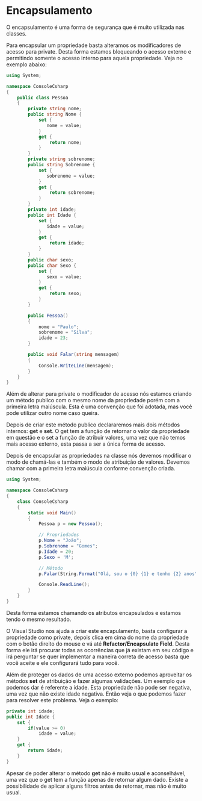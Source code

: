 # Encapsulamento

O encapsulamento é uma forma de segurança que é muito utilizada nas classes.

Para encapsular um propriedade basta alteramos os modificadores de acesso para private. Desta forma estamos bloqueando o acesso externo e permitindo somente o acesso interno para aquela propriedade. Veja no exemplo abaixo:

```C#
using System;

namespace ConsoleCsharp
{
    public class Pessoa
    {
        private string nome;
        public string Nome {
            set {
               nome = value;
            }
            get {
                return nome;
            }
        }
        private string sobrenome;
        public string Sobrenome {
            set {
               sobrenome = value;
            }
            get {
                return sobrenome;
            }
        }
        private int idade;
        public int Idade {
            set {
               idade = value;
            }
            get {
                return idade;
            }
        }
        public char sexo;
        public char Sexo {
            set {
               sexo = value;
            }
            get {
                return sexo;
            }
        }

        public Pessoa()
        {
            nome = "Paulo";
            sobrenome = "Silva";
            idade = 23;
        }

        public void Falar(string mensagem)
        {
            Console.WriteLine(mensagem);
        }
    }
}
```

Além de alterar para private o modificador de acesso nós estamos criando um método publico com o mesmo nome da propriedade porém com a primeira letra maiúscula. Esta é uma convenção que foi adotada, mas você pode utilizar outro nome caso queira.

Depois de criar este método publico declararemos mais dois métodos internos: **get** e **set**. O get tem a função de retornar o valor da propriedade em questão e o set a função de atribuir valores, uma vez que não temos mais acesso externo, esta passa a ser a única forma de acesso.

Depois de encapsular as propriedades na classe nós devemos modificar o modo de chamá-las e também o modo de atribuição de valores. Devemos chamar com a primeira letra maiúscula conforme convenção criada.

```C#
using System;

namespace ConsoleCsharp
{
    class ConsoleCsharp
    {
        static void Main()
        {
            Pessoa p = new Pessoa();

            // Propriedades
            p.Nome = "João";
            p.Sobrenome = "Gomes";
            p.Idade = 20;
            p.Sexo = 'M';

            // Método
            p.Falar(String.Format("Olá, sou o {0} {1} e tenho {2} anos", p.Nome, p.Sobrenome, p.Idade));

            Console.ReadLine();
        }
    }
}
```

Desta forma estamos chamando os atributos encapsulados e estamos tendo o mesmo resultado.

O Visual Studio nos ajuda a criar este encapulamento, basta configurar a propriedade como private, depois clica em cima do nome da propriedade com o botão direito do mouse e vá até **Refactor/Encapsulate Field**. Desta forma ele irá procurar todas as ocorrências que já existam em seu código e irá perguntar se quer implementar a maneira correta de acesso basta que você aceite e ele configurará tudo para você.

Além de proteger os dados de uma acesso externo podemos aproveitar os métodos **set** de atribuição e fazer algumas validações. Um exemplo que podemos dar é referente a idade. Esta propriedade não pode ser negativa, uma vez que não existe idade negativa. Então veja o que podemos fazer para resolver este problema. Veja o exemplo:

```C#
private int idade;
public int Idade {
    set {
        if(value >= 0)
            idade = value;
    }
    get {
        return idade;
    }
}
```

Apesar de poder alterar o método **get** não é muito usual e aconselhável, uma vez que o get tem a função apenas de retornar algum dado. Existe a possibilidade de aplicar alguns filtros antes de retornar, mas não é muito usual.